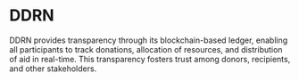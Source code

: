 # DDRN
DDRN provides transparency through its blockchain-based ledger, enabling all participants to track donations, allocation of resources, and distribution of aid in real-time. This transparency fosters trust among donors, recipients, and other stakeholders.
